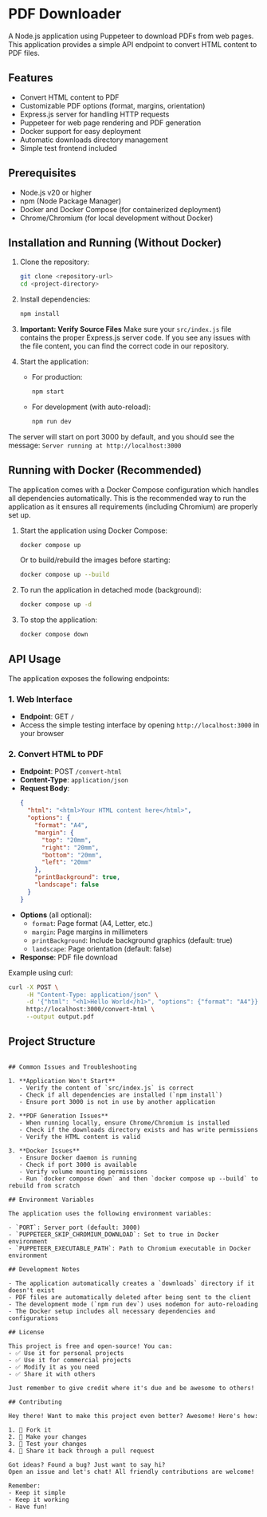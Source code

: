 # PDF Downloader

A Node.js application using Puppeteer to download PDFs from web pages. This application provides a simple API endpoint to convert HTML content to PDF files.

## Features

- Convert HTML content to PDF
- Customizable PDF options (format, margins, orientation)
- Express.js server for handling HTTP requests
- Puppeteer for web page rendering and PDF generation
- Docker support for easy deployment
- Automatic downloads directory management
- Simple test frontend included

## Prerequisites

- Node.js v20 or higher
- npm (Node Package Manager)
- Docker and Docker Compose (for containerized deployment)
- Chrome/Chromium (for local development without Docker)

## Installation and Running (Without Docker)

1. Clone the repository:

   ```bash
   git clone <repository-url>
   cd <project-directory>
   ```

2. Install dependencies:

   ```bash
   npm install
   ```

3. **Important: Verify Source Files**
   Make sure your `src/index.js` file contains the proper Express.js server code. If you see any issues with the file content, you can find the correct code in our repository.

4. Start the application:
   - For production:
     ```bash
     npm start
     ```
   - For development (with auto-reload):
     ```bash
     npm run dev
     ```

The server will start on port 3000 by default, and you should see the message: `Server running at http://localhost:3000`

## Running with Docker (Recommended)

The application comes with a Docker Compose configuration which handles all dependencies automatically. This is the recommended way to run the application as it ensures all requirements (including Chromium) are properly set up.

1. Start the application using Docker Compose:

   ```bash
   docker compose up
   ```

   Or to build/rebuild the images before starting:

   ```bash
   docker compose up --build
   ```

2. To run the application in detached mode (background):

   ```bash
   docker compose up -d
   ```

3. To stop the application:
   ```bash
   docker compose down
   ```

## API Usage

The application exposes the following endpoints:

### 1. Web Interface

- **Endpoint**: GET `/`
- Access the simple testing interface by opening `http://localhost:3000` in your browser

### 2. Convert HTML to PDF

- **Endpoint**: POST `/convert-html`
- **Content-Type**: `application/json`
- **Request Body**:
  ```json
  {
    "html": "<html>Your HTML content here</html>",
    "options": {
      "format": "A4",
      "margin": {
        "top": "20mm",
        "right": "20mm",
        "bottom": "20mm",
        "left": "20mm"
      },
      "printBackground": true,
      "landscape": false
    }
  }
  ```
- **Options** (all optional):
  - `format`: Page format (A4, Letter, etc.)
  - `margin`: Page margins in millimeters
  - `printBackground`: Include background graphics (default: true)
  - `landscape`: Page orientation (default: false)
- **Response**: PDF file download

Example using curl:

```bash
curl -X POST \
     -H "Content-Type: application/json" \
     -d '{"html": "<h1>Hello World</h1>", "options": {"format": "A4"}}' \
     http://localhost:3000/convert-html \
     --output output.pdf
```

## Project Structure

```

## Common Issues and Troubleshooting

1. **Application Won't Start**
   - Verify the content of `src/index.js` is correct
   - Check if all dependencies are installed (`npm install`)
   - Ensure port 3000 is not in use by another application

2. **PDF Generation Issues**
   - When running locally, ensure Chrome/Chromium is installed
   - Check if the downloads directory exists and has write permissions
   - Verify the HTML content is valid

3. **Docker Issues**
   - Ensure Docker daemon is running
   - Check if port 3000 is available
   - Verify volume mounting permissions
   - Run `docker compose down` and then `docker compose up --build` to rebuild from scratch

## Environment Variables

The application uses the following environment variables:

- `PORT`: Server port (default: 3000)
- `PUPPETEER_SKIP_CHROMIUM_DOWNLOAD`: Set to true in Docker environment
- `PUPPETEER_EXECUTABLE_PATH`: Path to Chromium executable in Docker environment

## Development Notes

- The application automatically creates a `downloads` directory if it doesn't exist
- PDF files are automatically deleted after being sent to the client
- The development mode (`npm run dev`) uses nodemon for auto-reloading
- The Docker setup includes all necessary dependencies and configurations

## License

This project is free and open-source! You can:
- ✅ Use it for personal projects
- ✅ Use it for commercial projects
- ✅ Modify it as you need
- ✅ Share it with others

Just remember to give credit where it's due and be awesome to others!

## Contributing

Hey there! Want to make this project even better? Awesome! Here's how:

1. 🍴 Fork it
2. 🔨 Make your changes
3. 🎯 Test your changes
4. 💝 Share it back through a pull request

Got ideas? Found a bug? Just want to say hi?
Open an issue and let's chat! All friendly contributions are welcome!

Remember:
- Keep it simple
- Keep it working
- Have fun!
```
